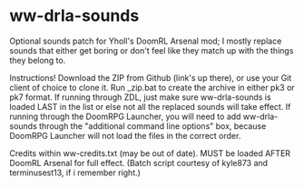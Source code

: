 ww-drla-sounds
==============

Optional sounds patch for Yholl's DoomRL Arsenal mod; I mostly replace sounds that either get boring or don't feel like they match up with the things they belong to.

Instructions!
Download the ZIP from Github (link's up there), or use your Git client of choice to clone it.
Run _zip.bat to create the archive in either pk3 or pk7 format.
If running through ZDL, just make sure ww-drla-sounds is loaded LAST in the list or else not all the replaced sounds will take effect.
If running through the DoomRPG Launcher, you will need to add ww-drla-sounds through the "additional command line options" box, because DoomRPG Launcher will not load the files in the correct order.

Credits within ww-credits.txt (may be out of date). MUST be loaded AFTER DoomRL Arsenal for full effect.
(Batch script courtesy of kyle873 and terminusest13, if i remember right.)
